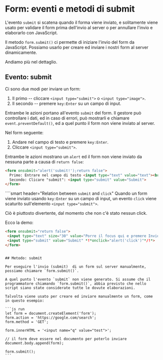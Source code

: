 # Form: eventi e metodi di submit

L'evento `submit` si scatena quando il forma viene inviato, e solitamente viene usato per validare il form prima dell'invio al server o per annullare l'invio e elaborarlo con JavaScript.

Il metodo `form.submit()` ci permette di iniziare l'invio del form da JavaScript. Possiamo usarlo per creare ed inviare i nostri form al server dinamicamente.

Andiamo più nel dettaglio.

## Evento: submit

Ci sono due modi per inviare un form:

1. Il primo -- cliccare `<input type="submit">` o `<input type="image">`.
2. Il secondo -- premere `key:Enter` su un campo di input.

Entrambe le azioni portano all'evento `submit` del form. Il gestore può controllare i dati, ed in caso di errori, può mostrarli e chiamare `event.preventDefault()`, ed a quel punto il form non viene inviato al server.

Nel form seguente:
1. Andare nel campo di testo e premere `key:Enter`.
2. Cliccare `<input type="submit">`.

Entrambe le azioni mostrano un `alert` ed il form non viene inviato da nessuna parte a causa di `return false`:

```html autorun height=60 no-beautify
<form onsubmit="alert('submit!');return false">
  Primo: Entrare nel campo di testo <input type="text" value="text"><br>
  Secondo: Clicare "submit": <input type="submit" value="Submit">
</form>
```

````smart header="Relation between `submit` and `click`"
Quando un form viene inviato usando `key:Enter` su un campo di input, un evento `click` viene scaturito sull'elemento `<input type="submit">`.

Ciò è piuttosto divertente, dal momento che non c'è stato nessun click.

Ecco la demo:
```html autorun height=60
<form onsubmit="return false">
 <input type="text" size="30" value="Porre il focus qui e premere Invio">
 <input type="submit" value="Submit" *!*onclick="alert('click')"*/!*>
</form>
```

````

## Metodo: submit

Per eseguire l'invio (submit)  di un form sul server manualmente, possiamo chiamare `form.submit()`.

A quel punto l'evento `submit` non viene generato. Si assume che il programmatore chiamando `form.submit()`, abbia previsto che nello script siano state considerate tutte le dovute elaborazioni.

Talvolta viene usato per creare ed inviare manualmente un form, come in questo esempio:

```js run
let form = document.createElement('form');
form.action = 'https://google.com/search';
form.method = 'GET';

form.innerHTML = '<input name="q" value="test">';

// il form deve essere nel documento per poterlo inviare
document.body.append(form);

form.submit();
```
